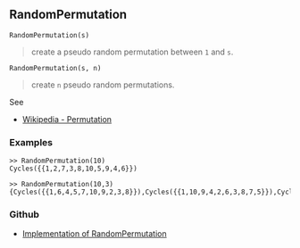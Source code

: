 ## RandomPermutation

```
RandomPermutation(s)
```

> create a pseudo random permutation between `1` and `s`.
 
```
RandomPermutation(s, n)
```

> create `n` pseudo random permutations.
 
See 
* [Wikipedia - Permutation](https://en.wikipedia.org/wiki/Permutation)

### Examples

```
>> RandomPermutation(10)
Cycles({{1,2,7,3,8,10,5,9,4,6}})

>> RandomPermutation(10,3) 
{Cycles({{1,6,4,5,7,10,9,2,3,8}}),Cycles({{1,10,9,4,2,6,3,8,7,5}}),Cycles({{1,4,2,6,8,9,5,7,10,3}})}
```

### Github

* [Implementation of RandomPermutation](https://github.com/axkr/symja_android_library/blob/master/symja_android_library/matheclipse-core/src/main/java/org/matheclipse/core/builtin/RandomFunctions.java#L393) 
